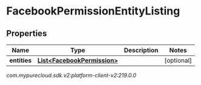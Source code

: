 # FacebookPermissionEntityListing


## Properties

| Name | Type | Description | Notes |
| ------------ | ------------- | ------------- | ------------- |
| **entities** | [**List&lt;FacebookPermission&gt;**](FacebookPermission) |  |  [optional] |




_com.mypurecloud.sdk.v2:platform-client-v2:219.0.0_
